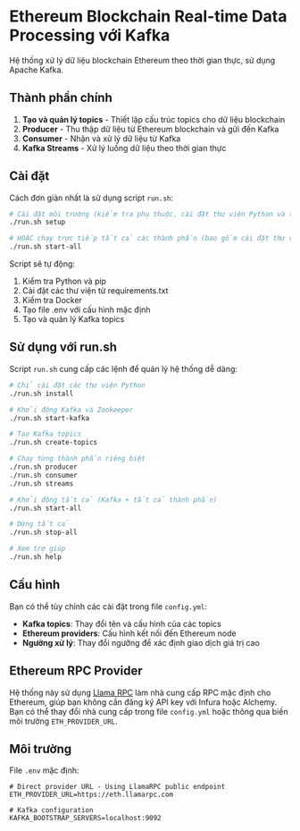 # Ethereum Blockchain Real-time Data Processing với Kafka

Hệ thống xử lý dữ liệu blockchain Ethereum theo thời gian thực, sử dụng Apache Kafka.

## Thành phần chính

1. **Tạo và quản lý topics** - Thiết lập cấu trúc topics cho dữ liệu blockchain
2. **Producer** - Thu thập dữ liệu từ Ethereum blockchain và gửi đến Kafka
3. **Consumer** - Nhận và xử lý dữ liệu từ Kafka
4. **Kafka Streams** - Xử lý luồng dữ liệu theo thời gian thực

## Cài đặt

Cách đơn giản nhất là sử dụng script `run.sh`:

```bash
# Cài đặt môi trường (kiểm tra phụ thuộc, cài đặt thư viện Python và tạo file .env)
./run.sh setup

# HOẶC chạy trực tiếp tất cả các thành phần (bao gồm cài đặt thư viện)
./run.sh start-all
```

Script sẽ tự động:
1. Kiểm tra Python và pip
2. Cài đặt các thư viện từ requirements.txt
3. Kiểm tra Docker
4. Tạo file .env với cấu hình mặc định
5. Tạo và quản lý Kafka topics

## Sử dụng với run.sh

Script `run.sh` cung cấp các lệnh để quản lý hệ thống dễ dàng:

```bash
# Chỉ cài đặt các thư viện Python
./run.sh install

# Khởi động Kafka và Zookeeper
./run.sh start-kafka

# Tạo Kafka topics
./run.sh create-topics

# Chạy từng thành phần riêng biệt
./run.sh producer
./run.sh consumer
./run.sh streams

# Khởi động tất cả (Kafka + tất cả thành phần)
./run.sh start-all

# Dừng tất cả
./run.sh stop-all

# Xem trợ giúp
./run.sh help
```

## Cấu hình

Bạn có thể tùy chỉnh các cài đặt trong file `config.yml`:

- **Kafka topics**: Thay đổi tên và cấu hình của các topics
- **Ethereum providers**: Cấu hình kết nối đến Ethereum node
- **Ngưỡng xử lý**: Thay đổi ngưỡng để xác định giao dịch giá trị cao

## Ethereum RPC Provider

Hệ thống này sử dụng [Llama RPC](https://eth.llamarpc.com) làm nhà cung cấp RPC mặc định cho Ethereum, giúp bạn không cần đăng ký API key với Infura hoặc Alchemy. Bạn có thể thay đổi nhà cung cấp trong file `config.yml` hoặc thông qua biến môi trường `ETH_PROVIDER_URL`.

## Môi trường

File `.env` mặc định:

```
# Direct provider URL - Using LlamaRPC public endpoint
ETH_PROVIDER_URL=https://eth.llamarpc.com

# Kafka configuration
KAFKA_BOOTSTRAP_SERVERS=localhost:9092
``` 